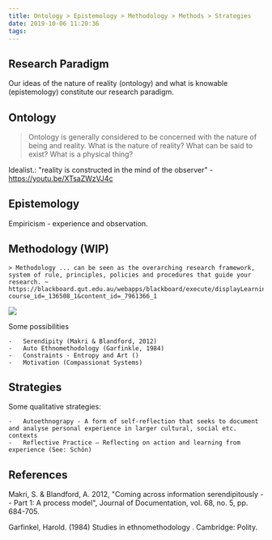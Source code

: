 ```yaml
---
title: Ontology > Epistemology > Methodology > Methods > Strategies
date: 2019-10-06 11:20:36
tags:
---
```

## Research Paradigm

Our ideas of the nature of reality (ontology) and what is knowable (epistemology) constitute our research paradigm.

## Ontology

> Ontology is generally considered to be concerned with the nature of being and reality. What is the nature of reality? What can be said to exist? What is a physical thing?

Idealist.: "reality is constructed in the mind of the observer" - <https://youtu.be/XTsaZWzVJ4c>

## Epistemology

Empiricism - experience and observation.

## Methodology (WIP)

    > Methodology ... can be seen as the overarching research framework, system of rule, principles, policies and procedures that guide your research. ~ https://blackboard.qut.edu.au/webapps/blackboard/execute/displayLearningUnit?course_id=_136508_1&content_id=_7961366_1

![](/devlog/images/research_paradigms.png)

Some possibilities

    -   Serendipity (Makri & Blandford, 2012)
    -   Auto Ethnomethodology (Garfinkle, 1984)
    -   Constraints - Entropy and Art ()
    -   Motivation (Compassionat Systems)

## Strategies

Some qualitative strategies:

    -   Autoethnograpy - A form of self-reflection that seeks to document and analyse personal experience in larger cultural, social etc. contexts
    -   Reflective Practice – Reflecting on action and learning from experience (See: Schön)

## References

Makri, S. & Blandford, A. 2012, "Coming across information serendipitously -- Part 1: A process model", Journal of Documentation, vol. 68, no. 5, pp. 684-705.

Garfinkel, Harold. (1984) Studies in ethnomethodology . Cambridge: Polity.



